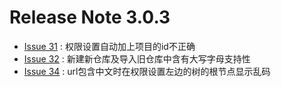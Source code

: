 # Release Note 3.0.3 #
  * [Issue 31](https://code.google.com/p/jsvnadmin/issues/detail?id=31) : 权限设置自动加上项目的id不正确
  * [Issue 32](https://code.google.com/p/jsvnadmin/issues/detail?id=32) : 新建新仓库及导入旧仓库中含有大写字母支持性
  * [Issue 34](https://code.google.com/p/jsvnadmin/issues/detail?id=34) : url包含中文时在权限设置左边的树的根节点显示乱码